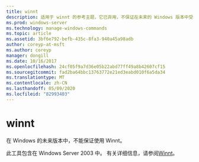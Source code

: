 ```yaml
---
title: winnt
description: 适用于 winnt 的参考主题，它已弃用，不保证在未来的 Windows 版本中受支持。
ms.prod: windows-server
ms.technology: manage-windows-commands
ms.topic: article
ms.assetid: 3bf6e792-befb-435c-8fa3-940a45a98adb
author: coreyp-at-msft
ms.author: coreyp
manager: dongill
ms.date: 10/16/2017
ms.openlocfilehash: 24cf05f9a7d36e05b22abd77ff49a8b42607cf15
ms.sourcegitcommit: fad2ba64bbc13763772e21ed3eabd010f6a5da34
ms.translationtype: MT
ms.contentlocale: zh-CN
ms.lasthandoff: 05/09/2020
ms.locfileid: "82993403"
---
```

# <a name="winnt"></a>winnt



在 Windows 的未来版本中，不能保证使用 Winnt。

此工具包含在 Windows Server 2003 中。 有关详细信息，请参阅[Winnt](https://technet.microsoft.com/library/cc755763(v=ws.10).aspx)。